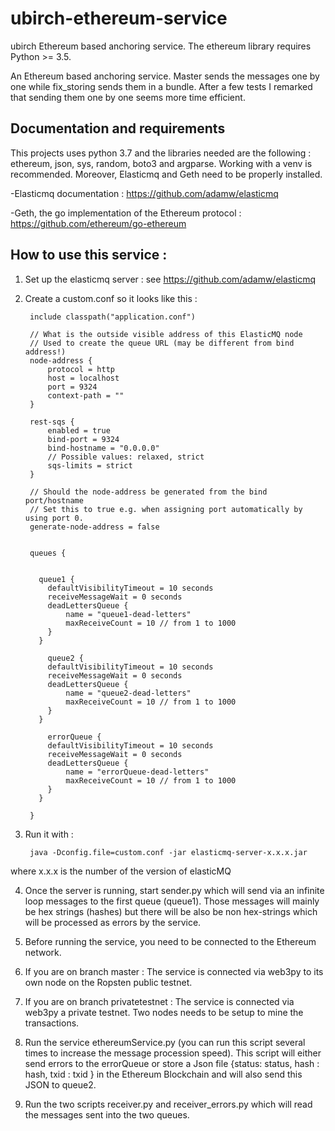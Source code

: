 # ubirch-ethereum-service
ubirch Ethereum based anchoring service. The ethereum library requires Python >= 3.5.

An Ethereum based anchoring service. Master sends the messages one by one while fix_storing sends them in a bundle.
After a few tests I remarked that sending them one by one seems more time efficient.

## Documentation and requirements
This projects uses python 3.7 and the libraries needed are the following :
ethereum, json, sys, random, boto3 and argparse. Working with a venv is recommended.
Moreover, Elasticmq and Geth need to be properly installed.

-Elasticmq documentation : https://github.com/adamw/elasticmq

-Geth, the go implementation of the Ethereum protocol : https://github.com/ethereum/go-ethereum

## How to use this service :

1. Set up the elasticmq server : see https://github.com/adamw/elasticmq

2. Create a custom.conf so it looks like this :


        include classpath("application.conf")

        // What is the outside visible address of this ElasticMQ node
        // Used to create the queue URL (may be different from bind address!)
        node-address {
            protocol = http
            host = localhost
            port = 9324
            context-path = ""
        }

        rest-sqs {
            enabled = true
            bind-port = 9324
            bind-hostname = "0.0.0.0"
            // Possible values: relaxed, strict
            sqs-limits = strict
        }

        // Should the node-address be generated from the bind port/hostname
        // Set this to true e.g. when assigning port automatically by using port 0.
        generate-node-address = false


        queues {


          queue1 {
            defaultVisibilityTimeout = 10 seconds
            receiveMessageWait = 0 seconds
            deadLettersQueue {
                name = "queue1-dead-letters"
                maxReceiveCount = 10 // from 1 to 1000
            }
          }

            queue2 {
            defaultVisibilityTimeout = 10 seconds
            receiveMessageWait = 0 seconds
            deadLettersQueue {
                name = "queue2-dead-letters"
                maxReceiveCount = 10 // from 1 to 1000
            }
          }

            errorQueue {
            defaultVisibilityTimeout = 10 seconds
            receiveMessageWait = 0 seconds
            deadLettersQueue {
                name = "errorQueue-dead-letters"
                maxReceiveCount = 10 // from 1 to 1000
            }
          }

        }

3. Run it with :

        java -Dconfig.file=custom.conf -jar elasticmq-server-x.x.x.jar

where x.x.x is the number of the version of elasticMQ

4. Once the server is running, start sender.py which will send via an infinite loop messages to the first queue (queue1). Those messages will mainly be hex strings (hashes) but there will be also be non hex-strings which will be processed as errors by the service.

5. Before running the service, you need to be connected to the Ethereum network.
  1. If you are on branch master :
  The service is connected via web3py to its own node on the Ropsten public testnet.



  2. If you are on branch privatetestnet :
  The service is connected via web3py a private testnet. Two nodes needs to be setup to mine the transactions.




5. Run the service ethereumService.py (you can run this script several times to increase the message procession speed). This script will either send errors to the errorQueue or store a Json file {status: status, hash : hash, txid : txid } in the Ethereum Blockchain and will also send this JSON to queue2.

6. Run the two scripts receiver.py and receiver_errors.py which will read the messages sent into the two queues.
